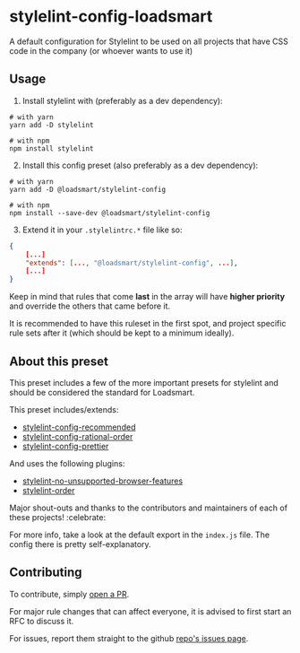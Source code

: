 # stylelint-config-loadsmart
A default configuration for Stylelint to be used on all projects that have CSS code in the company (or whoever wants to use it)

## Usage

1. Install stylelint with (preferably as a dev dependency):
```shell
# with yarn
yarn add -D stylelint

# with npm
npm install stylelint
```

2. Install this config preset (also preferably as a dev dependency):
```shell
# with yarn
yarn add -D @loadsmart/stylelint-config

# with npm
npm install --save-dev @loadsmart/stylelint-config
```

3. Extend it in your `.stylelintrc.*` file like so:
```json
{
    [...]
    "extends": [..., "@loadsmart/stylelint-config", ...],
    [...]
}
```

Keep in mind that rules that come **last** in the array will have **higher priority** and override the others that came before it.

It is recommended to have this ruleset in the first spot, and project specific rule sets after it (which should be kept to a minimum ideally).

## About this preset

This preset includes a few of the more important presets for stylelint and should be considered the standard for Loadsmart.

This preset includes/extends:

- [stylelint-config-recommended](https://github.com/stylelint/stylelint-config-recommended)
- [stylelint-config-rational-order](https://github.com/constverum/stylelint-config-rational-order)
- [stylelint-config-prettier](https://github.com/prettier/stylelint-config-prettier)

And uses the following plugins:

- [stylelint-no-unsupported-browser-features](https://github.com/ismay/stylelint-no-unsupported-browser-features)
- [stylelint-order](https://github.com/hudochenkov/stylelint-order)

Major shout-outs and thanks to the contributors and maintainers of each of these projects! :celebrate:

For more info, take a look at the default export in the `index.js` file. The config there is pretty self-explanatory.

## Contributing

To contribute, simply [open a PR](https://github.com/loadsmart/stylelint-config-loadsmart/pulls).

For major rule changes that can affect everyone, it is advised to first start an RFC to discuss it.

For issues, report them straight to the github [repo's issues page](https://github.com/loadsmart/stylelint-config-loadsmart/issues).